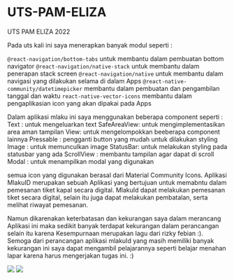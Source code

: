 # UTS-PAM-ELIZA
UTS PAM ELIZA 2022

Pada uts kali ini saya menerapkan banyak modul seperti :

`@react-navigation/bottom-tabs` untuk membantu dalam pembuatan bottom navigator
`@react-navigation/native-stack` untuk membantu dalam penerapan stack screen
`@react-navigation/native` untuk membantu dalam navigasi yang dilakukan selama di dalam Apps
`@react-native-community/datetimepicker` membantu dalam pembuatan dan pengambilan tanggal dan waktu
`react-native-vector-icons` membantu dalam pengaplikasian icon yang akan dipakai pada Apps

Dalam aplikasi mlaku ini saya menggunakan beberapa component seperti :
Text : untuk mengeluarkan text
SafeAreaView: untuk mengimplementasikan area aman tampilan
View: untuk mengelompokkan beeberapa component lainnya
Pressable : pengganti button yang mudah untuk dilakukan styling
Image : untuk memunculkan image
StatusBar: untuk melakukan styling pada statusbar yang ada
ScrollView : membantu tampilan agar dapat di scroll
Modal : untuk menampilkan modal yang digunakan

semua icon yang digunakan berasal dari Material Community Icons. 
Aplikasi MlakuID merupakan sebuah Aplikasi yang bertujuan untuk memabntu dalam pemesanan tiket kapal secara digital. MlakuId dapat melakukan pemesanan tiket secara digital, selain itu juga dapat melakukan pembatalan, serta melihat riwayat pemesanan. 

Namun dikarenakan keterbatasan dan kekurangan saya dalam merancang Aplikasi ini maka sedikit banyak terdapat kekurangan dalam perancangan selain itu karena Kesempurnaan merupakan lagu dari rizky febian :). Semoga dari perancangan aplikasi mlakuId yang masih memiliki banyak kekurangan ini saya dapat mengambil pelajarannya seperti belajar menahan lapar karena harus mengerjakan tugas ini. :)

![](src/images/Mlaku.Id.png)
![](src/images/Mlaku.Id2.png)
